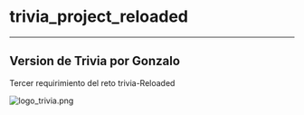 # trivia_project_reloaded
------------------------------
Version de Trivia por Gonzalo
------------------------------
Tercer requirimiento del reto trivia-Reloaded

![logo_trivia.png](http://www.unica.edu.pe/publicacion/App/trivia/img/trivia.png)
